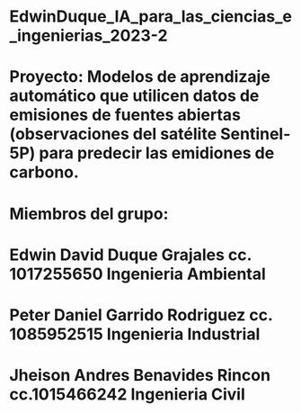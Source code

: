 # EdwinDuque_IA_para_las_ciencias_e_ingenierias_2023-2
#
# Proyecto: Modelos de aprendizaje automático que utilicen datos de emisiones de fuentes abiertas (observaciones del satélite Sentinel-5P) para predecir las emidiones de carbono. 
#
# Miembros del grupo:
# Edwin David Duque Grajales cc. 1017255650 Ingenieria Ambiental
# Peter Daniel Garrido Rodriguez cc. 1085952515 Ingenieria Industrial
# Jheison Andres Benavides Rincon cc.1015466242 Ingenieria Civil

